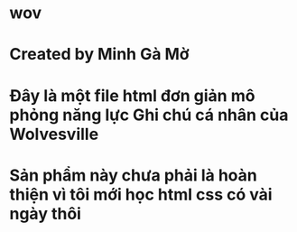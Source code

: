 # wov
# Created by Minh Gà Mờ
# Đây là một file html đơn giản mô phỏng năng lực Ghi chú cá nhân của Wolvesville
# Sản phẩm này chưa phải là hoàn thiện vì tôi mới học html css có vài ngày thôi
